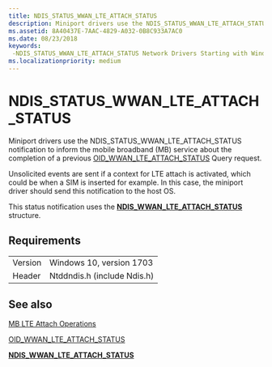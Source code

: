 ```yaml
---
title: NDIS_STATUS_WWAN_LTE_ATTACH_STATUS
description: Miniport drivers use the NDIS_STATUS_WWAN_LTE_ATTACH_STATUS notification to inform the mobile broadband (MB) service about the completion of a previous OID_WWAN_LTE_ATTACH_STATUS Query request.
ms.assetid: 8A40437E-7AAC-4829-A032-0B8C933A7AC0
ms.date: 08/23/2018
keywords: 
 -NDIS_STATUS_WWAN_LTE_ATTACH_STATUS Network Drivers Starting with Windows Vista
ms.localizationpriority: medium
---
```


# NDIS_STATUS_WWAN_LTE_ATTACH_STATUS

Miniport drivers use the NDIS_STATUS_WWAN_LTE_ATTACH_STATUS notification to inform the mobile broadband (MB) service about the completion of a previous [OID_WWAN_LTE_ATTACH_STATUS](oid-wwan-lte-attach-status.md) Query request.

Unsolicited events are sent if a context for LTE attach is activated, which could be when a SIM is inserted for example. In this case, the miniport driver should send this notification to the host OS.

This status notification uses the [**NDIS_WWAN_LTE_ATTACH_STATUS**](https://docs.microsoft.com/windows-hardware/drivers/ddi/content/ndiswwan/ns-ndiswwan-_ndis_wwan_lte_attach_status) structure.

## Requirements

|   |   |
| --- | --- |
| Version | Windows 10, version 1703 |
| Header | Ntddndis.h (include Ndis.h) |

## See also

[MB LTE Attach Operations](mb-lte-attach-operations.md)

[OID_WWAN_LTE_ATTACH_STATUS](oid-wwan-lte-attach-status.md)

[**NDIS_WWAN_LTE_ATTACH_STATUS**](https://docs.microsoft.com/windows-hardware/drivers/ddi/content/ndiswwan/ns-ndiswwan-_ndis_wwan_lte_attach_status)
